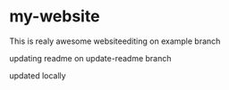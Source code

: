 # my-website
This is realy awesome websiteediting on example branch

updating readme on update-readme branch

updated locally
